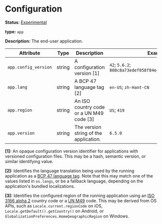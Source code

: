 # Configuration

**Status**: [Experimental](../../document-status.md)

**type:** `app`

**Description:** The end-user application.

<!-- semconv app -->
| Attribute  | Type | Description  | Examples  | Required |
|---|---|---|---|---|
| `app.config_version` | string | A configuration version [1] | `42`; `5.6.2`; `808c8a73edef058f84e4b51da57c07779e48ed94` | No |
| `app.lang` | string | A BCP 47 language tag [2] | `en-US`; `zh-Hant-CN` | No |
| `app.region` | string | An ISO country code or a UN M49 code [3] | `US`; `419` | No |
| `app.version` | string | The version string of the application. | `6.5.0` | No |

**[1]:** An opaque configuration version identifier for applications with versioned configuration files. This may be a hash, semantic version, or similar identifying value.

**[2]:** Identifies the language translation being used by the running application as a [BCP 47 language tag](https://tools.ietf.org/rfc/bcp/bcp47.txt). Note that this may match one of the values listed in `os.langs`, or be a fallback language, depending on the application's bundled localizations.

**[3]:** Identifies the configured region of the running application using an [ISO 3166 alpha 2](https://www.iso.org/iso-3166-country-codes.html) country code or a [UN M49](https://en.wikipedia.org/wiki/UN_M49) code. This may be derived from OS APIs, such as `Locale.current.regionCode` on iOS, `Locale.getDefault().getCountry()` on Android, or `GlobalizationPreferences.HomeGeographicRegion` on Windows.
<!-- endsemconv -->
